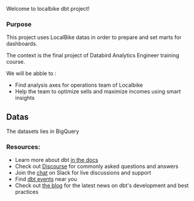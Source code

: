 Welcome to localbike dbt project!

### Purpose

This project uses LocalBike datas in order to prepare and set marts for dashboards.

The context is the final project of Databird Analytics Engineer training course.

We will be abble to :
- Find analysis axes for operations team of Localbike
- Help the team to optimize sells and maximize incomes using smart insights

## Datas

The datasets lies in BigQuery


### Resources:
- Learn more about dbt [in the docs](https://docs.getdbt.com/docs/introduction)
- Check out [Discourse](https://discourse.getdbt.com/) for commonly asked questions and answers
- Join the [chat](https://community.getdbt.com/) on Slack for live discussions and support
- Find [dbt events](https://events.getdbt.com) near you
- Check out [the blog](https://blog.getdbt.com/) for the latest news on dbt's development and best practices
